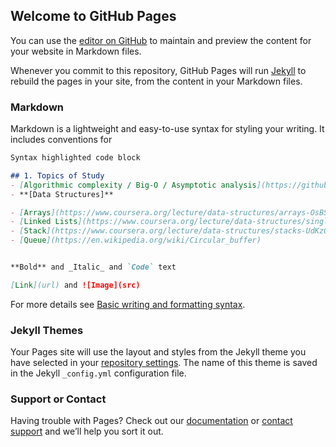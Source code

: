 ## Welcome to GitHub Pages

You can use the [editor on GitHub](https://github.com/de21/test_pages/edit/gh-pages/index.md) to maintain and preview the content for your website in Markdown files.

Whenever you commit to this repository, GitHub Pages will run [Jekyll](https://jekyllrb.com/) to rebuild the pages in your site, from the content in your Markdown files.

### Markdown

Markdown is a lightweight and easy-to-use syntax for styling your writing. It includes conventions for

```markdown
Syntax highlighted code block

## 1. Topics of Study
- [Algorithmic complexity / Big-O / Asymptotic analysis](https://github.com/de21/test_pages/blob/main/README.md#algorithmic-complexity--big-o--asymptotic-analysis)
- **[Data Structures]**

- [Arrays](https://www.coursera.org/lecture/data-structures/arrays-OsBSF)
- [Linked Lists](https://www.coursera.org/lecture/data-structures/singly-linked-lists-kHhgK)
- [Stack](https://www.coursera.org/lecture/data-structures/stacks-UdKzQ)
- [Queue](https://en.wikipedia.org/wiki/Circular_buffer)


**Bold** and _Italic_ and `Code` text

[Link](url) and ![Image](src)
```

For more details see [Basic writing and formatting syntax](https://docs.github.com/en/github/writing-on-github/getting-started-with-writing-and-formatting-on-github/basic-writing-and-formatting-syntax).

### Jekyll Themes

Your Pages site will use the layout and styles from the Jekyll theme you have selected in your [repository settings](https://github.com/de21/test_pages/settings/pages). The name of this theme is saved in the Jekyll `_config.yml` configuration file.

### Support or Contact

Having trouble with Pages? Check out our [documentation](https://docs.github.com/categories/github-pages-basics/) or [contact support](https://support.github.com/contact) and we’ll help you sort it out.
